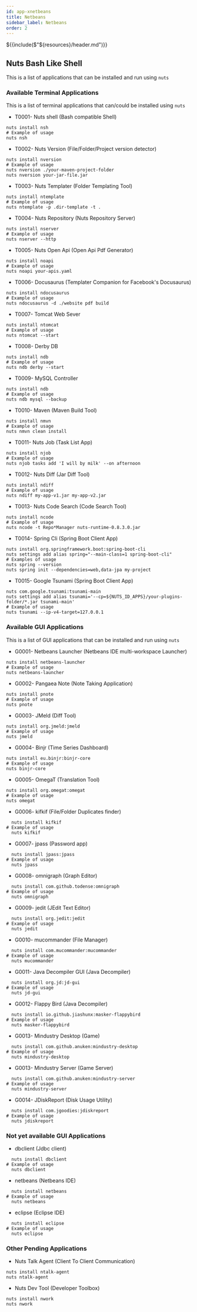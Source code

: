 ```yaml
---
id: app-xnetbeans
title: Netbeans
sidebar_label: Netbeans
order: 2
---
```


${{include($"${resources}/header.md")}}

## Nuts Bash Like Shell
This is a list of applications that can be installed and run using ```nuts``` 

### Available Terminal Applications

This is a list of terminal applications that can/could be installed using ```nuts```

* T0001- Nuts shell (Bash compatible Shell)
```
nuts install nsh
# Example of usage
nuts nsh
```
* T0002- Nuts Version (File/Folder/Project version detector)
```
nuts install nversion
# Example of usage
nuts nversion ./your-maven-project-folder
nuts nversion your-jar-file.jar
```
* T0003- Nuts Templater (Folder Templating Tool)
```
nuts install ntemplate
# Example of usage
nuts ntemplate -p .dir-template -t .
```
* T0004- Nuts Repository (Nuts Repository Server)
```
nuts install nserver
# Example of usage
nuts nserver --http
```
* T0005- Nuts Open Api (Open Api Pdf Generator)
```
nuts install noapi
# Example of usage
nuts noapi your-apis.yaml
```
* T0006- Docusaurus (Templater Companion for Facebook's Docusaurus)
```
nuts install ndocusaurus
# Example of usage
nuts ndocusaurus -d ./website pdf build
```
* T0007- Tomcat Web Sever
```
nuts install ntomcat
# Example of usage
nuts ntomcat --start
```
* T0008- Derby DB
```
nuts install ndb
# Example of usage
nuts ndb derby --start
```
* T0009- MySQL Controller
```
nuts install ndb
# Example of usage
nuts ndb mysql --backup
```
* T0010- Maven (Maven Build Tool)
```
nuts install nmvn
# Example of usage
nuts nmvn clean install
```
* T0011- Nuts Job (Task List App)
```
nuts install njob
# Example of usage
nuts njob tasks add 'I will by milk' --on afternoon
```
* T0012- Nuts Diff (Jar Diff Tool)
```
nuts install ndiff
# Example of usage
nuts ndiff my-app-v1.jar my-app-v2.jar
```
* T0013- Nuts Code Search (Code Search Tool)
```
nuts install ncode
# Example of usage
nuts ncode -t Repo*Manager nuts-runtime-0.8.3.0.jar
```
* T0014- Spring Cli (Spring Boot Client App)
```
nuts install org.springframework.boot:spring-boot-cli
nuts settings add alias spring="--main-class=1 spring-boot-cli"
# Examples of usage
nuts spring --version
nuts spring init --dependencies=web,data-jpa my-project
``` 

* T0015- Google Tsunami (Spring Boot Client App)
```
nuts com.google.tsunami:tsunami-main
nuts settings add alias tsunami='--cp=${NUTS_ID_APPS}/your-plugins-folder/*.jar tsunami-main'
# Example of usage
nuts tsunami --ip-v4-target=127.0.0.1
``` 

### Available GUI Applications

This is a list of GUI applications that can be installed and run using ```nuts```

* G0001- Netbeans Launcher (Netbeans IDE multi-workspace Launcher)
```
nuts install netbeans-launcher
# Example of usage
nuts netbeans-launcher
```
* G0002- Pangaea Note (Note Taking Application)
```
nuts install pnote
# Example of usage
nuts pnote
```
* G0003- JMeld (Diff Tool)
```
nuts install org.jmeld:jmeld
# Example of usage
nuts jmeld
```
* G0004- Binjr (Time Series Dashboard)
```
nuts install eu.binjr:binjr-core
# Example of usage
nuts binjr-core
```
* G0005- OmegaT (Translation Tool)
```
nuts install org.omegat:omegat
# Example of usage
nuts omegat
```
* G0006- kifkif (File/Folder Duplicates finder)
```
  nuts install kifkif
# Example of usage
  nuts kifkif
```
* G0007- jpass (Password app)
```
  nuts install jpass:jpass
# Example of usage
  nuts jpass
```
* G0008- omnigraph (Graph Editor)
```
  nuts install com.github.todense:omnigraph
# Example of usage
  nuts omnigraph
```
* G0009- jedit (JEdit Text Editor)
```
  nuts install org.jedit:jedit
# Example of usage
  nuts jedit
```
* G0010- mucommander (File Manager)
```
  nuts install com.mucommander:mucommander
# Example of usage
  nuts mucommander
```
* G0011- Java Decompiler GUI (Java Decompiler)
```
  nuts install org.jd:jd-gui
# Example of usage
  nuts jd-gui
```
* G0012- Flappy Bird (Java Decompiler)
```
  nuts install io.github.jiashunx:masker-flappybird
# Example of usage
  nuts masker-flappybird
```
* G0013- Mindustry Desktop (Game)
```
  nuts install com.github.anuken:mindustry-desktop
# Example of usage
  nuts mindustry-desktop
```
* G0013- Mindustry Server (Game Server)
```
  nuts install com.github.anuken:mindustry-server
# Example of usage
  nuts mindustry-server
```
* G0014- JDiskReport (Disk Usage Utility)
```
  nuts install com.jgoodies:jdiskreport
# Example of usage
  nuts jdiskreport
```

### Not yet available GUI Applications

* dbclient (Jdbc client)
```
  nuts install dbclient
# Example of usage
  nuts dbclient
```
* netbeans (Netbeans IDE)
```
  nuts install netbeans
# Example of usage
  nuts netbeans
```
* eclipse (Eclipse IDE)
```
  nuts install eclipse
# Example of usage
  nuts eclipse
```


### Other Pending Applications

* Nuts Talk Agent (Client To Client Communication)
```
nuts install ntalk-agent
nuts ntalk-agent
```
* Nuts Dev Tool (Developer Toolbox)
```
nuts install nwork
nuts nwork
```

